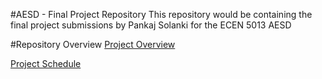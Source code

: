 #AESD - Final Project Repository
This repository would be containing the final project submissions by Pankaj Solanki for the ECEN 5013 AESD

#Repository Overview
[Project Overview](https://github.com/cu-ecen-5013/final-project-pankaj4007/wiki/Project-Overview)

[Project Schedule](https://github.com/cu-ecen-5013/final-project-pankaj4007/wiki/Project-Schedule)


